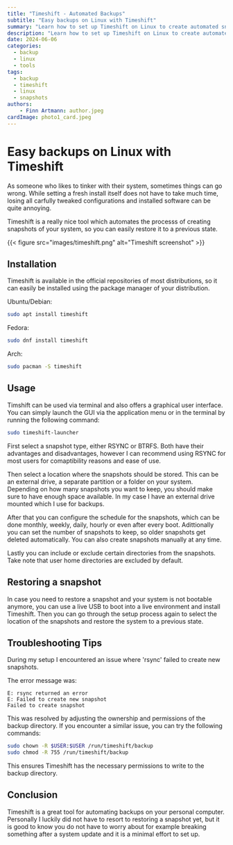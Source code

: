 ```yaml
---
title: "Timeshift - Automated Backups"
subtitle: "Easy backups on Linux with Timeshift"
summary: "Learn how to set up Timeshift on Linux to create automated snapshots of your system for easy recovery in case of issues."
description: "Learn how to set up Timeshift on Linux to create automated snapshots of your system for easy recovery in case of issues."
date: 2024-06-06
categories:
  - backup
  - linux
  - tools
tags:
  - backup
  - timeshift
  - linux
  - snapshots
authors:
    - Finn Artmann: author.jpeg
cardImage: photo1_card.jpeg
---
```


# Easy backups on Linux with Timeshift

As someone who likes to tinker with their system, sometimes things can go wrong.
While setting a fresh install itself does not have to take much time, losing all carfully
tweaked configurations and installed software can be quite annoying.

Timeshift is a really nice tool which automates the processs of creating snapshots of your system,
so you can easily restore it to a previous state.

{{< figure src="images/timeshift.png" alt="Timeshift screenshot" >}}

## Installation

Timeshift is available in the official repositories of most distributions, so it can easily be installed
using the package manager of your distribution.

Ubuntu/Debian:
```bash
sudo apt install timeshift
```

Fedora:
```bash
sudo dnf install timeshift
```

Arch:
```bash
sudo pacman -S timeshift
```

## Usage

Timshift can be used via terminal and also offers a graphical user interface.
You can simply launch the GUI via the application menu or in the terminal by running the following command:
```bash
sudo timeshift-launcher
```

First select a snapshot type, either RSYNC or BTRFS. Both have their advantages and disadvantages, however
I can recommend using RSYNC for most users for comaptibility reasons and ease of use.

Then select a location where the snapshots should be stored. This can be an external drive, a separate partition
or a folder on your system. Depending on how many snapshots you want to keep, you should make sure to have enough
space available. In my case I have an external drive mounted which I use for backups.

After that you can configure the schedule for the snapshots, which can be done monthly, weekly, daily, hourly
or even after every boot. Adittionally you can set the number of snapshots to keep, so older snapshots get deleted
automatically. You can also create snapshots manually at any time.

Lastly you can include or exclude certain directories from the snapshots. Take note that user home directories
are excluded by default.

## Restoring a snapshot

In case you need to restore a snapshot and your system is not bootable anymore, you can use a live USB
to boot into a live environment and install Timeshift. Then you can go through the setup process again to select
the location of the snapshots and restore the system to a previous state.


## Troubleshooting Tips

During my setup I encountered an issue where 'rsync' failed to create new snapshots.

The error message was:
```
E: rsync returned an error                                                      
E: Failed to create new snapshot
Failed to create snapshot
```

This was resolved by adjusting the ownership and permissions of the backup directory.
If you encounter a similar issue, you can try the following commands:
```bash
sudo chown -R $USER:$USER /run/timeshift/backup
sudo chmod -R 755 /run/timeshift/backup
```

This ensures Timeshift has the necessary permissions to write to the backup directory.

## Conclusion

Timeshift is a great tool for automating backups on your personal computer.
Personally I luckily did not have to resort to restoring a snapshot yet, but it is good to know
you do not have to worry about for example breaking something after a system update and
it is a minimal effort to set up.